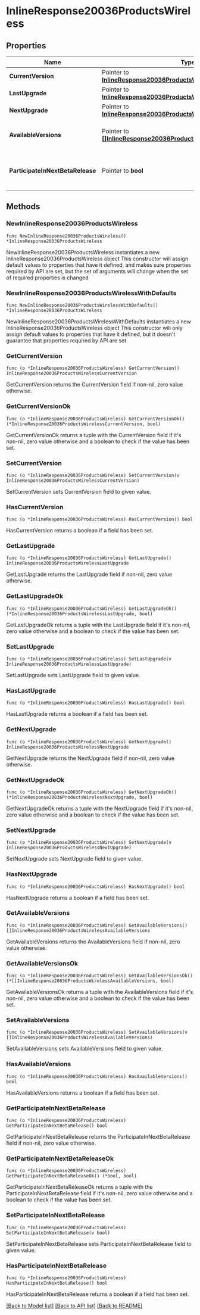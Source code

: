 # InlineResponse20036ProductsWireless

## Properties

Name | Type | Description | Notes
------------ | ------------- | ------------- | -------------
**CurrentVersion** | Pointer to [**InlineResponse20036ProductsWirelessCurrentVersion**](InlineResponse20036ProductsWirelessCurrentVersion.md) |  | [optional] 
**LastUpgrade** | Pointer to [**InlineResponse20036ProductsWirelessLastUpgrade**](InlineResponse20036ProductsWirelessLastUpgrade.md) |  | [optional] 
**NextUpgrade** | Pointer to [**InlineResponse20036ProductsWirelessNextUpgrade**](InlineResponse20036ProductsWirelessNextUpgrade.md) |  | [optional] 
**AvailableVersions** | Pointer to [**[]InlineResponse20036ProductsWirelessAvailableVersions**](InlineResponse20036ProductsWirelessAvailableVersions.md) | Firmware versions available for upgrade | [optional] 
**ParticipateInNextBetaRelease** | Pointer to **bool** | Whether or not the network wants beta firmware | [optional] 

## Methods

### NewInlineResponse20036ProductsWireless

`func NewInlineResponse20036ProductsWireless() *InlineResponse20036ProductsWireless`

NewInlineResponse20036ProductsWireless instantiates a new InlineResponse20036ProductsWireless object
This constructor will assign default values to properties that have it defined,
and makes sure properties required by API are set, but the set of arguments
will change when the set of required properties is changed

### NewInlineResponse20036ProductsWirelessWithDefaults

`func NewInlineResponse20036ProductsWirelessWithDefaults() *InlineResponse20036ProductsWireless`

NewInlineResponse20036ProductsWirelessWithDefaults instantiates a new InlineResponse20036ProductsWireless object
This constructor will only assign default values to properties that have it defined,
but it doesn't guarantee that properties required by API are set

### GetCurrentVersion

`func (o *InlineResponse20036ProductsWireless) GetCurrentVersion() InlineResponse20036ProductsWirelessCurrentVersion`

GetCurrentVersion returns the CurrentVersion field if non-nil, zero value otherwise.

### GetCurrentVersionOk

`func (o *InlineResponse20036ProductsWireless) GetCurrentVersionOk() (*InlineResponse20036ProductsWirelessCurrentVersion, bool)`

GetCurrentVersionOk returns a tuple with the CurrentVersion field if it's non-nil, zero value otherwise
and a boolean to check if the value has been set.

### SetCurrentVersion

`func (o *InlineResponse20036ProductsWireless) SetCurrentVersion(v InlineResponse20036ProductsWirelessCurrentVersion)`

SetCurrentVersion sets CurrentVersion field to given value.

### HasCurrentVersion

`func (o *InlineResponse20036ProductsWireless) HasCurrentVersion() bool`

HasCurrentVersion returns a boolean if a field has been set.

### GetLastUpgrade

`func (o *InlineResponse20036ProductsWireless) GetLastUpgrade() InlineResponse20036ProductsWirelessLastUpgrade`

GetLastUpgrade returns the LastUpgrade field if non-nil, zero value otherwise.

### GetLastUpgradeOk

`func (o *InlineResponse20036ProductsWireless) GetLastUpgradeOk() (*InlineResponse20036ProductsWirelessLastUpgrade, bool)`

GetLastUpgradeOk returns a tuple with the LastUpgrade field if it's non-nil, zero value otherwise
and a boolean to check if the value has been set.

### SetLastUpgrade

`func (o *InlineResponse20036ProductsWireless) SetLastUpgrade(v InlineResponse20036ProductsWirelessLastUpgrade)`

SetLastUpgrade sets LastUpgrade field to given value.

### HasLastUpgrade

`func (o *InlineResponse20036ProductsWireless) HasLastUpgrade() bool`

HasLastUpgrade returns a boolean if a field has been set.

### GetNextUpgrade

`func (o *InlineResponse20036ProductsWireless) GetNextUpgrade() InlineResponse20036ProductsWirelessNextUpgrade`

GetNextUpgrade returns the NextUpgrade field if non-nil, zero value otherwise.

### GetNextUpgradeOk

`func (o *InlineResponse20036ProductsWireless) GetNextUpgradeOk() (*InlineResponse20036ProductsWirelessNextUpgrade, bool)`

GetNextUpgradeOk returns a tuple with the NextUpgrade field if it's non-nil, zero value otherwise
and a boolean to check if the value has been set.

### SetNextUpgrade

`func (o *InlineResponse20036ProductsWireless) SetNextUpgrade(v InlineResponse20036ProductsWirelessNextUpgrade)`

SetNextUpgrade sets NextUpgrade field to given value.

### HasNextUpgrade

`func (o *InlineResponse20036ProductsWireless) HasNextUpgrade() bool`

HasNextUpgrade returns a boolean if a field has been set.

### GetAvailableVersions

`func (o *InlineResponse20036ProductsWireless) GetAvailableVersions() []InlineResponse20036ProductsWirelessAvailableVersions`

GetAvailableVersions returns the AvailableVersions field if non-nil, zero value otherwise.

### GetAvailableVersionsOk

`func (o *InlineResponse20036ProductsWireless) GetAvailableVersionsOk() (*[]InlineResponse20036ProductsWirelessAvailableVersions, bool)`

GetAvailableVersionsOk returns a tuple with the AvailableVersions field if it's non-nil, zero value otherwise
and a boolean to check if the value has been set.

### SetAvailableVersions

`func (o *InlineResponse20036ProductsWireless) SetAvailableVersions(v []InlineResponse20036ProductsWirelessAvailableVersions)`

SetAvailableVersions sets AvailableVersions field to given value.

### HasAvailableVersions

`func (o *InlineResponse20036ProductsWireless) HasAvailableVersions() bool`

HasAvailableVersions returns a boolean if a field has been set.

### GetParticipateInNextBetaRelease

`func (o *InlineResponse20036ProductsWireless) GetParticipateInNextBetaRelease() bool`

GetParticipateInNextBetaRelease returns the ParticipateInNextBetaRelease field if non-nil, zero value otherwise.

### GetParticipateInNextBetaReleaseOk

`func (o *InlineResponse20036ProductsWireless) GetParticipateInNextBetaReleaseOk() (*bool, bool)`

GetParticipateInNextBetaReleaseOk returns a tuple with the ParticipateInNextBetaRelease field if it's non-nil, zero value otherwise
and a boolean to check if the value has been set.

### SetParticipateInNextBetaRelease

`func (o *InlineResponse20036ProductsWireless) SetParticipateInNextBetaRelease(v bool)`

SetParticipateInNextBetaRelease sets ParticipateInNextBetaRelease field to given value.

### HasParticipateInNextBetaRelease

`func (o *InlineResponse20036ProductsWireless) HasParticipateInNextBetaRelease() bool`

HasParticipateInNextBetaRelease returns a boolean if a field has been set.


[[Back to Model list]](../README.md#documentation-for-models) [[Back to API list]](../README.md#documentation-for-api-endpoints) [[Back to README]](../README.md)


